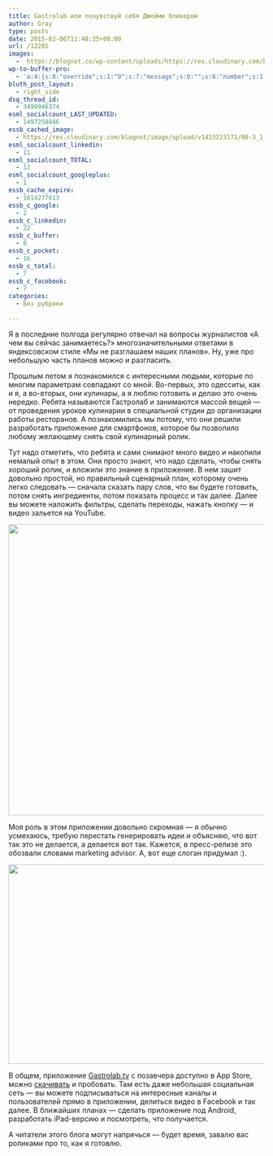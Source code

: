 ```yaml
---
title: Gastrolab или почувствуй себя Джейми Оливером
author: Gray
type: posts
date: 2015-02-06T11:48:25+00:00
url: /12281
images:
  -  https://blognot.co/wp-content/uploads/https://res.cloudinary.com/blognot/image/upload/v1423223171/00-3_1_gaka6u.jpg
wp-to-buffer-pro:
  - 'a:4:{s:8:"override";s:1:"0";s:7:"message";s:0:"";s:6:"number";s:1:"1";s:16:"alternateMessage";s:0:"";}'
bluth_post_layout:
  - right_side
dsq_thread_id:
  - 3490946374
esml_socialcount_LAST_UPDATED:
  - 1497258846
essb_cached_image:
  - https://res.cloudinary.com/blognot/image/upload/v1423223171/00-3_1_gaka6u.jpg
esml_socialcount_linkedin:
  - 11
esml_socialcount_TOTAL:
  - 12
esml_socialcount_googleplus:
  - 1
essb_cache_expire:
  - 1614277613
essb_c_google:
  - 2
essb_c_linkedin:
  - 22
essb_c_buffer:
  - 8
essb_c_pocket:
  - 16
essb_c_total:
  - 7
essb_c_facebook:
  - 7
categories:
  - Без рубрики

---
```








Я в последние полгода регулярно отвечал на вопросы журналистов &#171;А чем вы сейчас занимаетесь?&#187; многозначительными ответами в яндексовском стиле &#171;Мы не разглашаем наших планов&#187;. Ну, уже про небольшую часть планов можно и разгласить.

Прошлым летом я познакомился с интересными людьми, которые по многим параметрам совпадают со мной. Во-первых, это одесситы, как и я, а во-вторых, они кулинары, а я люблю готовить и делаю это очень нередко. Ребята называются Гастролаб и занимаются массой вещей — от проведения уроков кулинарии в специальной студии до организации работы ресторанов. А познакомились мы потому, что они решили разработать приложение для смартфонов, которое бы позволило любому желающему снять свой кулинарный ролик.

Тут надо отметить, что ребята и сами снимают много видео и накопили немалый опыт в этом. Они просто знают, что надо сделать, чтобы снять хороший ролик, и вложили это знание в приложение. В нем зашит довольно простой, но правильный сценарный план, которому очень легко следовать — сначала сказать пару слов, что вы будете готовить, потом снять ингредиенты, потом показать процесс и так далее. Далее вы можете наложить фильтры, сделать переходы, нажать кнопку — и видео зальется на YouTube.

<img data-attachment-id="12282" data-permalink="https://blognot.co/12281/ph_sp7yls" data-orig-file="https://i1.wp.com/blognot.co/wp-content/uploads/https://i0.wp.com/res.cloudinary.com/blognot/image/upload/v1423223171/ph_sp7yls.jpg?resize=660%2C572&#038;ssl=1?fit=660%2C572&ssl=1" data-orig-size="660,572" data-comments-opened="1" data-image-meta="{&quot;aperture&quot;:&quot;0&quot;,&quot;credit&quot;:&quot;&quot;,&quot;camera&quot;:&quot;&quot;,&quot;caption&quot;:&quot;&quot;,&quot;created_timestamp&quot;:&quot;0&quot;,&quot;copyright&quot;:&quot;&quot;,&quot;focal_length&quot;:&quot;0&quot;,&quot;iso&quot;:&quot;0&quot;,&quot;shutter_speed&quot;:&quot;0&quot;,&quot;title&quot;:&quot;ph_sp7yls&quot;}" data-image-title="ph_sp7yls" data-image-description="" data-medium-file="https://i1.wp.com/blognot.co/wp-content/uploads/https://i0.wp.com/res.cloudinary.com/blognot/image/upload/v1423223171/ph_sp7yls.jpg?resize=660%2C572&#038;ssl=1?fit=300%2C260&ssl=1" data-large-file="https://i1.wp.com/blognot.co/wp-content/uploads/https://i0.wp.com/res.cloudinary.com/blognot/image/upload/v1423223171/ph_sp7yls.jpg?resize=660%2C572&#038;ssl=1?fit=660%2C572&ssl=1" class="aligncenter wp-image-12282" src="https://i0.wp.com/res.cloudinary.com/blognot/image/upload/v1423223171/ph_sp7yls.jpg?resize=660%2C572&#038;ssl=1" alt="" width="660" height="572" data-recalc-dims="1" /> 

Моя роль в этом приложении довольно скромная — я обычно усмехаюсь, требую перестать генерировать идеи и объясняю, что вот так это не делается, а делается вот так. Кажется, в пресс-релизе это обозвали словами marketing advisor. А, вот еще слоган придумал :).

<img data-attachment-id="12283" data-permalink="https://blognot.co/12281/00-3_1_gaka6u" data-orig-file="https://i0.wp.com/blognot.co/wp-content/uploads/https://i1.wp.com/res.cloudinary.com/blognot/image/upload/v1423223171/00-3_1_gaka6u.jpg?resize=660%2C392&#038;ssl=1?fit=660%2C392&ssl=1" data-orig-size="660,392" data-comments-opened="1" data-image-meta="{&quot;aperture&quot;:&quot;0&quot;,&quot;credit&quot;:&quot;&quot;,&quot;camera&quot;:&quot;&quot;,&quot;caption&quot;:&quot;&quot;,&quot;created_timestamp&quot;:&quot;0&quot;,&quot;copyright&quot;:&quot;&quot;,&quot;focal_length&quot;:&quot;0&quot;,&quot;iso&quot;:&quot;0&quot;,&quot;shutter_speed&quot;:&quot;0&quot;,&quot;title&quot;:&quot;00-3_1_gaka6u&quot;}" data-image-title="00-3_1_gaka6u" data-image-description="" data-medium-file="https://i0.wp.com/blognot.co/wp-content/uploads/https://i1.wp.com/res.cloudinary.com/blognot/image/upload/v1423223171/00-3_1_gaka6u.jpg?resize=660%2C392&#038;ssl=1?fit=300%2C178&ssl=1" data-large-file="https://i0.wp.com/blognot.co/wp-content/uploads/https://i1.wp.com/res.cloudinary.com/blognot/image/upload/v1423223171/00-3_1_gaka6u.jpg?resize=660%2C392&#038;ssl=1?fit=660%2C392&ssl=1" class="aligncenter wp-image-12283" src="https://i1.wp.com/res.cloudinary.com/blognot/image/upload/v1423223171/00-3_1_gaka6u.jpg?resize=660%2C392&#038;ssl=1" alt="" width="660" height="392" data-recalc-dims="1" /> 

В общем, приложение <a href="http://gastrolab.tv/" target="_blank">Gastrolab.tv</a> с позавчера доступно в App Store, можно <a href="https://itunes.apple.com/us/app/gastrolab.tv-create-discover/id949163372?mt=8" target="_blank">скачивать</a> и пробовать. Там есть даже небольшая социальная сеть — вы можете подписываться на интересные каналы и пользователей прямо в приложении, делиться видео в Facebook и так далее. В ближайших планах — сделать приложение под Android, разработать iPad-версию и посмотреть, что получается.

А читатели этого блога могут напрячься — будет время, завалю вас роликами про то, как я готовлю.